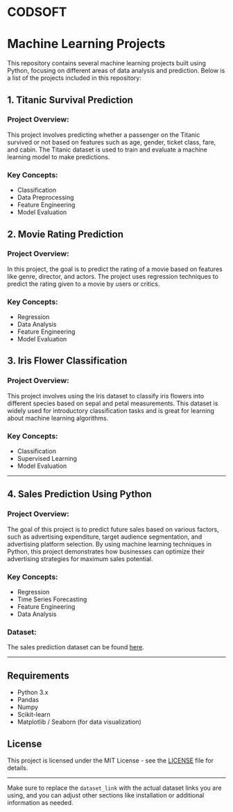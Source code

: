 # CODSOFT
# Machine Learning Projects

This repository contains several machine learning projects built using Python, focusing on different areas of data analysis and prediction. Below is a list of the projects included in this repository:

## 1. Titanic Survival Prediction

### Project Overview:
This project involves predicting whether a passenger on the Titanic survived or not based on features such as age, gender, ticket class, fare, and cabin. The Titanic dataset is used to train and evaluate a machine learning model to make predictions.

### Key Concepts:
- Classification
- Data Preprocessing
- Feature Engineering
- Model Evaluation





## 2. Movie Rating Prediction

### Project Overview:
In this project, the goal is to predict the rating of a movie based on features like genre, director, and actors. The project uses regression techniques to predict the rating given to a movie by users or critics.

### Key Concepts:
- Regression
- Data Analysis
- Feature Engineering
- Model Evaluation


## 3. Iris Flower Classification

### Project Overview:
This project involves using the Iris dataset to classify iris flowers into different species based on sepal and petal measurements. This dataset is widely used for introductory classification tasks and is great for learning about machine learning algorithms.

### Key Concepts:
- Classification
- Supervised Learning
- Model Evaluation


---

## 4. Sales Prediction Using Python

### Project Overview:
The goal of this project is to predict future sales based on various factors, such as advertising expenditure, target audience segmentation, and advertising platform selection. By using machine learning techniques in Python, this project demonstrates how businesses can optimize their advertising strategies for maximum sales potential.

### Key Concepts:
- Regression
- Time Series Forecasting
- Feature Engineering
- Data Analysis

### Dataset:
The sales prediction dataset can be found [here](dataset_link).

---

## Requirements

- Python 3.x
- Pandas
- Numpy
- Scikit-learn
- Matplotlib / Seaborn (for data visualization)




## License

This project is licensed under the MIT License - see the [LICENSE](LICENSE) file for details.

---

Make sure to replace the `dataset_link` with the actual dataset links you are using, and you can adjust other sections like installation or additional information as needed.
